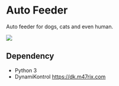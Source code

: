 # Auto Feeder

Auto feeder for dogs, cats and even human.

![](result.gif)

## Dependency

- Python 3
- DynamiKontrol https://dk.m47rix.com

